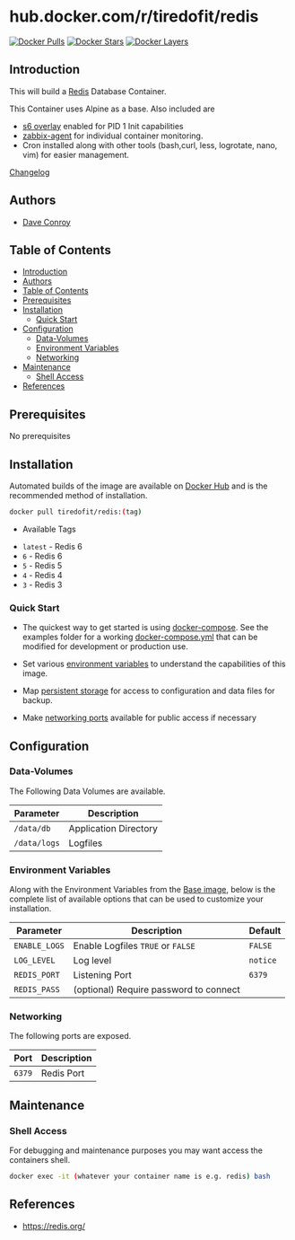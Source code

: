 # hub.docker.com/r/tiredofit/redis

[![Docker Pulls](https://img.shields.io/docker/pulls/tiredofit/redis.svg)](https://hub.docker.com/r/tiredofit/redis)
[![Docker Stars](https://img.shields.io/docker/stars/tiredofit/redis.svg)](https://hub.docker.com/r/tiredofit/redis)
[![Docker
Layers](https://images.microbadger.com/badges/image/tiredofit/redis.svg)](https://microbadger.com/images/tiredofit/redis)

## Introduction

This will build a [Redis](https://www.redis.org) Database Container.

This Container uses Alpine as a base. Also included are
* [s6 overlay](https://github.com/just-containers/s6-overlay) enabled for PID 1 Init capabilities
* [zabbix-agent](https://zabbix.org) for individual container monitoring.
* Cron installed along with other tools (bash,curl, less, logrotate, nano, vim) for easier management.

[Changelog](CHANGELOG.md)

## Authors

- [Dave Conroy](https://github.com/tiredofit)

## Table of Contents

- [Introduction](#introduction)
- [Authors](#authors)
- [Table of Contents](#table-of-contents)
- [Prerequisites](#prerequisites)
- [Installation](#installation)
  - [Quick Start](#quick-start)
- [Configuration](#configuration)
  - [Data-Volumes](#data-volumes)
  - [Environment Variables](#environment-variables)
  - [Networking](#networking)
- [Maintenance](#maintenance)
  - [Shell Access](#shell-access)
- [References](#references)

## Prerequisites

No prerequisites


## Installation

Automated builds of the image are available on [Docker Hub](https://hub.docker.com/r/tiredofit/redis) and is the recommended method of
installation.


```bash
docker pull tiredofit/redis:(tag)
```

- Available Tags

* `latest` -  Redis 6
* `6` -  Redis 6
* `5` -  Redis 5
* `4` - Redis 4
* `3` - Redis 3

### Quick Start

* The quickest way to get started is using [docker-compose](https://docs.docker.com/compose/). See
the examples folder for a working [docker-compose.yml](examples/docker-compose.yml) that can be
modified for development or production use.

* Set various [environment variables](#environment-variables) to understand the capabilities of this
image.
* Map [persistent storage](#data-volumes) for access to configuration and data files for backup.
* Make [networking ports](#networking) available for public access if necessary

## Configuration

### Data-Volumes

The Following Data Volumes are available.

| Parameter    | Description           |
| ------------ | --------------------- |
| `/data/db`   | Application Directory |
| `/data/logs` | Logfiles              |

### Environment Variables

Along with the Environment Variables from the [Base image](https://hub.docker.com/r/tiredofit/alpine), below is the complete list of available options that can be used to customize your installation.


| Parameter     | Description                            | Default  |
| ------------- | -------------------------------------- | -------- |
| `ENABLE_LOGS` | Enable Logfiles `TRUE` or `FALSE`      | `FALSE`  |
| `LOG_LEVEL`   | Log level                              | `notice` |
| `REDIS_PORT`  | Listening Port                         | `6379`   |
| `REDIS_PASS`  | (optional) Require password to connect |          |

### Networking

The following ports are exposed.

| Port   | Description |
| ------ | ----------- |
| `6379` | Redis Port  |


## Maintenance
### Shell Access

For debugging and maintenance purposes you may want access the containers shell.

```bash
docker exec -it (whatever your container name is e.g. redis) bash
```

## References

* https://redis.org/


